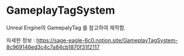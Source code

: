 # GameplayTagSystem

Unreal Engine의 GamepalyTag 를 참고하여 제작함.

자세한 정보 : https://sage-eagle-6c0.notion.site/GameplayTagSystem-8c969146ed3c4c7a84cb1870f31f2117
